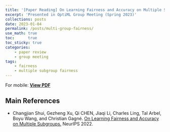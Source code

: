 ```yaml
---
title: '[Paper Reading] On Learning Fairness and Accuracy on Multiple Subgroups'
excerpt: 'Presented in OptiML Group Meeting (Spring 2023)'
collections: posts
date: 2023-01-04
permalink: /posts/multi-group-fairness/
use_math: true
toc:      true
toc_sticky: true
categories:
    - paper review
    - group meeting
tags:
    - fairness
    - multiple subgroup fairness
---
```


<!-- markdownlint-disable MD033 -->
<object data="/files/group_meeting/GroupMeeting230104_HSCho_MultiGroupFairness.pdf" width="960" height="540" type='application/pdf'></object>
For mobile: [**View PDF**](/files/group_meeting/GroupMeeting230104_HSCho_MultiGroupFairness.pdf)

## Main References

* Changjian Shui, Gezheng Xu, Qi CHEN, Jiaqi Li, Charles Ling, Tal Arbel, Boyu Wang, and Christian Gagné. [On Learning Fairness and Accuracy on Multiple Subgroups.](https://openreview.net/forum?id=YsRH6uVcx2l) NeurIPS 2022.
